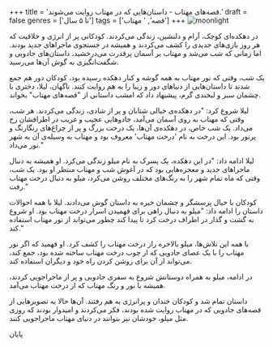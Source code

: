 +++
title = 'قصه‌های مهتاب - داستان‌هایی که در مهتاب روایت می‌شوند.'
draft = false
genres = ['تا ۵ سال']
tags = ['قصه', ' مهتاب']
+++
![moonlight](/102.Moonlight.jpg)

در دهکده‌ای کوچک، آرام و دلنشین، زندگی می‌کردند. کودکانی پر از انرژی و خلاقیت که هر روز بازی‌های جدیدی را کشف می‌کردند و همیشه در جستجوی ماجراهای جدید بودند. اما زمانی که شب می‌شد و مهتاب بر آسمان پرقدرت می‌درخشید، داستان‌های جادویی و شگفت‌انگیزی به گوش آن‌ها می‌رسید.

یک شب، وقتی که نور مهتاب به همه گوشه و کنار دهکده رسیده بود، کودکان دور هم جمع شدند تا داستان‌هایی از دنیاهای دور و زیبا را به هم روایت کنند. ناگهان، لیلا، دختری با چشمان سبز و لبخندی گرم، پیشنهاد داد که امشب داستانی از "قصه‌های مهتاب" بخواند.

لیلا شروع کرد: "در دهکده‌ی خیالی شتابان و پر از شادی، زندگی می‌کردند. هر شب، وقتی که مهتاب به روی آسمان می‌آمد، جادوهایی عجیب و غریب در اطرافشان رخ می‌داد. یک شب خاص، در دهکده‌ی آن‌ها، یک درخت بزرگ و پر از چراغ‌های رنگارنگ و پرنور بود. این درخت به نام 'درخت مهتاب' معروف بود و مهتاب به وسیله‌ی آن به شهر نور می‌داد."

لیلا ادامه داد: "در این دهکده، یک پسرک به نام میلو زندگی می‌کرد. او همیشه به دنبال ماجراهای جدید و معجزه‌هایی بود که در آغوش شب و مهتاب منتظر او بود. یک شب، وقتی که ماه تمام شهر را به رنگ‌های مختلف روشن می‌کرد، میلو به دنبال درخت مهتاب رفت."

کودکان با خیال پرسشگر و چشمان خیره به داستان گوش می‌دادند. لیلا با همه احوالات داستان را ادامه داد: "میلو به دنبال راهی برای فهمیدن اسرار درخت مهتاب بود. او شروع به گشت و گذار در اطراف درخت کرد تا پیدا کند چطور می‌تواند از نور مهتاب استفاده کند."

با همه این تلاش‌ها، میلو بالاخره راز درخت مهتاب را کشف کرد. او فهمید که اگر نور مهتاب را با یک عصای جادویی که از چوب درخت مهتاب ساخته شده بود، جمع کند، می‌تواند از آن برای روشن کردن راه خود و دیگران استفاده کند.

در ادامه، میلو به همراه دوستانش شروع به سفری جادویی و پر از ماجراجویی کردند، همیشه با نور و رنگ مهتاب که از درخت مهتاب می‌آمد.

داستان تمام شد و کودکان خندان و پرانرژی به هم رفتند. آن‌ها حالا به تصویرهایی از قصه‌های جادویی که در مهتاب روایت شده بودند، فکر می‌کردند و امیدوار بودند که روزی مثل میلو، خودشان نیز بتوانند در دنیای مهتاب ماجراجویی کنند.

پایان